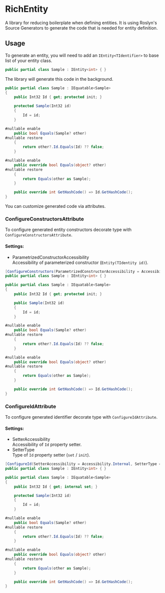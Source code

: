 # RichEntity

A library for reducing boilerplate when defining entities.
It is using Roslyn's Source Generators to generate the code
that is needed for entity definition.

## Usage 
To generate an entity, you will need to add an `IEntity<TIdentifier>`
to base list of your entity class.

```csharp
public partial class Sample : IEntity<int> { }
```

The library will generate this code in the background.

```csharp
public partial class Sample : IEquatable<Sample>
{
    public Int32 Id { get; protected init; }

    protected Sample(Int32 id)
    {
        Id = id;
    }

#nullable enable
    public bool Equals(Sample? other)
#nullable restore
    {
        return other?.Id.Equals(Id) ?? false;
    }

#nullable enable
    public override bool Equals(object? other)
#nullable restore
    {
        return Equals(other as Sample);
    }

    public override int GetHashCode() => Id.GetHashCode();
}
```

You can customize generated code via attributes.

### ConfigureConstructorsAttribute
To configure generated entity constructors decorate type with 
`ConfigureConstructorsAttribute`.

#### Settings:
- ParametrizedConstructorAccessibility\
    Accessibility of parameterized constructor (`Entity(TIdentity id)`).

```csharp
[ConfigureConstructors(ParametrizedConstructorAccessibility = Accessibility.Public)]
public partial class Sample : IEntity<int> { }
```

```csharp
public partial class Sample : IEquatable<Sample>
{
    public Int32 Id { get; protected init; }

    public Sample(Int32 id)
    {
        Id = id;
    }

#nullable enable
    public bool Equals(Sample? other)
#nullable restore
    {
        return other?.Id.Equals(Id) ?? false;
    }

#nullable enable
    public override bool Equals(object? other)
#nullable restore
    {
        return Equals(other as Sample);
    }

    public override int GetHashCode() => Id.GetHashCode();
}
```

### ConfigureIdAttribute
To configure generated identifier decorate type with `ConfigureIdAttribute`.

#### Settings:
- SetterAccessibility \
  Accessibility of `Id` property setter.
- SetterType \
  Type of `Id` property setter (`set` / `init`).

```csharp
[ConfigureId(SetterAccessibility = Accessibility.Internal, SetterType = SetterType.Set)]
public partial class Sample : IEntity<int> { }
```

```csharp
public partial class Sample : IEquatable<Sample>
{
    public Int32 Id { get; internal set; }

    protected Sample(Int32 id)
    {
        Id = id;
    }

#nullable enable
    public bool Equals(Sample? other)
#nullable restore
    {
        return other?.Id.Equals(Id) ?? false;
    }

#nullable enable
    public override bool Equals(object? other)
#nullable restore
    {
        return Equals(other as Sample);
    }

    public override int GetHashCode() => Id.GetHashCode();
}
```